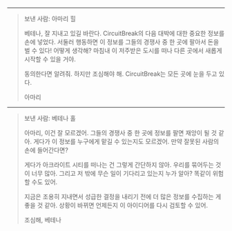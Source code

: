 
---

> 보낸 사람: 아마리 힐
> 
> 베테나, 잘 지내고 있길 바란다. CircuitBreak의 다음 대박에 대한 중요한 정보를 손에 넣었다. 서둘러 행동하면 이 정보를 그들의 경쟁사 중 한 곳에 팔아서 돈을 벌 수 있다! 어떻게 생각해? 마침내 이 저주받은 도시를 떠나 다른 곳에서 새롭게 시작할 수 있을 거야.
> 
> 동의한다면 알려줘. 하지만 조심해야 해. CircuitBreak는 모든 곳에 눈을 두고 있다.
> 
> 아마리

---

> 보낸 사람: 베테나 홀
>
> 아마리, 이건 잘 모르겠어. 그들의 경쟁사 중 한 곳에 정보를 팔면 재앙이 될 것 같아. 게다가 이 정보를 누구에게 맡길 수 있는지도 모르겠어. 만약 잘못된 사람의 손에 들어간다면?
>
> 게다가 아크라이트 시티를 떠나는 건 그렇게 간단하지 않아. 우리를 묶어두는 것이 너무 많아. 그리고 저 밖에 무슨 일이 기다리고 있는지 누가 알아? 똑같이 위험할 수도 있어.
>
> 지금은 조용히 지내면서 성급한 결정을 내리기 전에 더 많은 정보를 수집하는 게 좋을 것 같아. 상황이 바뀌면 언제든지 이 아이디어를 다시 검토할 수 있어.
>
> 조심해,
> 베테나
